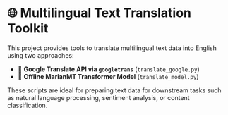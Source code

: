 # 🌐 Multilingual Text Translation Toolkit

This project provides tools to translate multilingual text data into English using two approaches:

- 🔹 **Google Translate API via `googletrans`** (`translate_google.py`)
- 🔹 **Offline MarianMT Transformer Model** (`translate_model.py`)

These scripts are ideal for preparing text data for downstream tasks such as natural language processing, sentiment analysis, or content classification.
